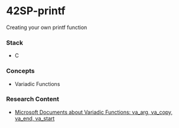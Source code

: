 # 42SP-printf
Creating your own printf function

### Stack
- C

### Concepts
- Variadic Functions

### Research Content
- [Microsoft Documents about Variadic Functions: va_arg, va_copy, va_end, va_start](https://learn.microsoft.com/en-us/cpp/c-runtime-library/reference/va-arg-va-copy-va-end-va-start?view=msvc-160)
